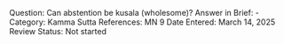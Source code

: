 Question: Can abstention be kusala (wholesome)?
Answer in Brief: -
 Category: Kamma
Sutta References: MN 9
Date Entered: March 14, 2025
Review Status: Not started